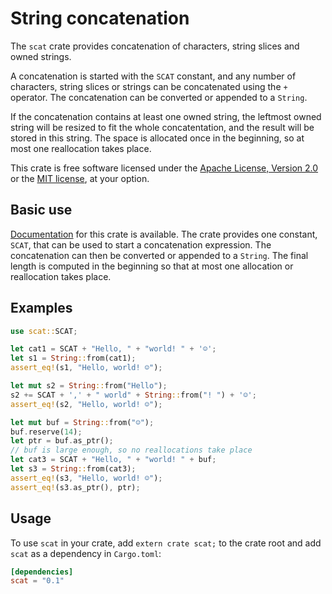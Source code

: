 # String concatenation

The `scat` crate provides concatenation of characters, string slices
and owned strings.

A concatenation is started with the `SCAT` constant, and any number of
characters, string slices or strings can be concatenated using the `+`
operator. The concatenation can be converted or appended to a
`String`.

If the concatenation contains at least one owned string, the
leftmost owned string will be resized to fit the whole
concatentation, and the result will be stored in this string. The
space is allocated once in the beginning, so at most one
reallocation takes place.

This crate is free software licensed under the
[Apache License, Version 2.0][apache] or the [MIT license][mit], at
your option.

## Basic use

[Documentation][doc] for this crate is available.
The crate provides one constant, `SCAT`, that can be used to start a
concatenation expression. The concatenation can then be converted or
appended to a `String`. The final length is computed in the beginning
so that at most one allocation or reallocation takes place.

## Examples

```rust
use scat::SCAT;

let cat1 = SCAT + "Hello, " + "world! " + '☺';
let s1 = String::from(cat1);
assert_eq!(s1, "Hello, world! ☺");

let mut s2 = String::from("Hello");
s2 += SCAT + ',' + " world" + String::from("! ") + '☺';
assert_eq!(s2, "Hello, world! ☺");

let mut buf = String::from("☺");
buf.reserve(14);
let ptr = buf.as_ptr();
// buf is large enough, so no reallocations take place
let cat3 = SCAT + "Hello, " + "world! " + buf;
let s3 = String::from(cat3);
assert_eq!(s3, "Hello, world! ☺");
assert_eq!(s3.as_ptr(), ptr);
```

## Usage

To use `scat` in your crate, add `extern crate scat;` to the crate
root and add `scat` as a dependency in `Cargo.toml`:

```toml
[dependencies]
scat = "0.1"
```

[apache]: https://www.apache.org/licenses/LICENSE-2.0
[doc]:    https://docs.rs/scat/
[mit]:    https://opensource.org/licenses/MIT

